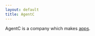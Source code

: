```yaml
---
layout: default
title: AgentC
---
```

<script src="//cdnjs.cloudflare.com/ajax/libs/jquery/3.1.1/jquery.min.js"></script>

<p>AgentC is a company which makes <span id="target"></span> <a href="/apps/">apps</a>.</p>



<script>
(function ($) {
  // http://stackoverflow.com/questions/13325008/typewriter-effect-with-jquery/13325547#13325547
  // writes the string
  //
  // @param jQuery $target
  // @param String str
  // @param Numeric cursor
  // @param Numeric delay
  // @param Function cb
  // @return void
  function typeString($target, str, cursor, delay, cb) {
    $target.html(function (_, html) {
      return html + str[cursor];
    });

    if (cursor < str.length - 1) {
      setTimeout(function () {
        typeString($target, str, cursor + 1, delay, cb);
      }, delay);
    }
    else {
      cb();
    }
  }

  // clears the string
  //
  // @param jQuery $target
  // @param Numeric delay
  // @param Function cb
  // @return void
  function deleteString($target, delay, cb) {
    var length;

    $target.html(function (_, html) {
      length = html.length;
      return html.substr(0, length - 1);
    });

    if (length > 1) {
      setTimeout(function () {
        deleteString($target, delay, cb);
      }, delay);
    }
    else {
      cb();
    }
  }

  // jQuery hook
  $.fn.extend({
    teletype: function (opts) {
      var settings = $.extend({}, $.teletype.defaults, opts);

      return $(this).each(function () {
        (function loop($tar, idx) {
          // type
          typeString($tar, settings.text[idx], 0, settings.delay, function () {
            // delete
            setTimeout(function () {
              deleteString($tar, settings.delay, function () {
                loop($tar, (idx + 1) % settings.text.length);
              });
            }, settings.pause);
          });

        }($(this), 0));
      });
    }
  });

  // plugin defaults
  $.extend({
    teletype: {
      defaults: {
        delay: 100,
        pause: 2500,
        text: []
      }
    }
  });
}(jQuery));

$('#target').teletype({
  text: [
    'epic',
    'titanic',
    'monumental',
    'sublime',
    'superb',
    'lovely',
    'spledniferous',
    'great',
    'swell',
    'wonderful',
    'marvelous',
    'fantastic',
    'terrific',
    'bang-up',
    'first-rate',
    'dazzling',
    'astounding'
  ]
});

$('#cursor').teletype({
  text: ['_', ' '],
  delay: 0,
  pause: 500
});
</script>